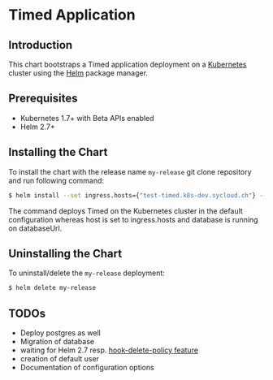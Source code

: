 # Timed Application

## Introduction

This chart bootstraps a Timed application deployment on a [Kubernetes](https://kubernetes.io) cluster using the [Helm](https://helm.sh) package manager.

## Prerequisites

- Kubernetes 1.7+ with Beta APIs enabled
- Helm 2.7+

## Installing the Chart

To install the chart with the release name `my-release` git clone repository and run
following command:

```bash
$ helm install --set ingress.hosts={"test-timed.k8s-dev.sycloud.ch"} --set service.databaseUrl="psql://user:password@host:5432/database"
```

The command deploys Timed on the Kubernetes cluster in the default configuration whereas host is set to ingress.hosts and database is running on databaseUrl.

## Uninstalling the Chart

To uninstall/delete the `my-release` deployment:

```bash
$ helm delete my-release
```

## TODOs

* Deploy postgres as well
* Migration of database
 * waiting for Helm 2.7 resp. [hook-delete-policy feature](https://github.com/kubernetes/helm/pull/2692)
* creation of default user
* Documentation of configuration options
